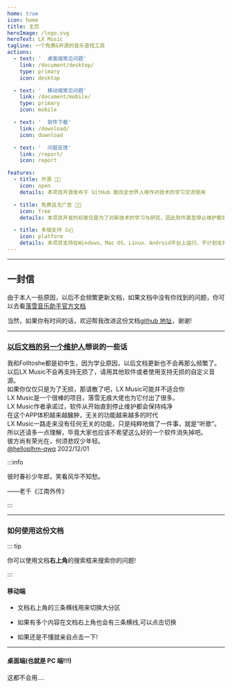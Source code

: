 ```yaml
---
home: true
icon: home
title: 主页
heroImage: /logo.svg
heroText: LX Music
tagline: 一个免费&开源的音乐查找工具
actions:
  - text: '  桌面端常见问题'
    link: /document/desktop/
    type: primary
    icon: desktop

  - text: '  移动端常见问题'
    link: /document/mobile/
    type: primary
    icon: mobile

  - text: '  软件下载'
    link: /download/
    icon: download

  - text: '  问题反馈'
    link: /report/
    icon: report

features:
  - title: 开源 🌹💕
    icon: open
    details: 本项目开源发布于 GitHub 面向全世界人用作对技术的学习交流使用

  - title: 免费且无广告 🤔😉
    icon: free
    details: 本项目开发的初衷仅是为了对新技术的学习与研究，因此软件直至停止维护都将会一直保持纯净

  - title: 多端支持 👍👀
    icon: platform
    details: 本项目支持在Windows、Mac OS、Linux、Android平台上运行。不计划支持IOS
---
```


---

## 一封信

由于本人一些原因，以后不会频繁更新文档，如果文档中没有你找到的问题，你可以去看[落雪音乐助手官方文档](https://lxmusic.toside.cn)

当然，如果你有时间的话，欢迎帮我改进这份文档[github 地址](https://github.com/Folltoshe/lx-music-docs)，谢谢!

---

### [以后文档的另一个维护人](https://github.com/helliplhm-qwq/)想说的一些话

我和Folltoshe都是初中生，因为学业原因，以后文档更新也不会再那么频繁了。  
以后LX Music不会再支持无损了，请用其他软件或者使用支持无损的自定义音源。  
如果你仅仅只是为了无损，那请散了吧，LX Music可能并不适合你  
LX Music是一个很棒的项目，落雪无痕大佬也为它付出了很多。  
LX Music作者承诺过，软件从开始直到停止维护都会保持纯净  
在这个APP体积越来越臃肿，无关的功能越来越多的时代  
LX Music一路走来没有任何无关的功能，只是纯粹地做了一件事，就是“听歌”。  
所以还请多一点理解，毕竟大家也应该不希望这么好的一个软件消失掉吧。  
彼方尚有荣光在，何须悲叹少年轻。  
[@helloplhm-qwq](https://github.com/helloplhm-qwq)  2022/12/01

:::info

<!-- 使我视而不见的光亮，对于我们就是黑暗。当我们清醒时，曙光才会破晓来日方长，太阳只是颗启明星。
-- 梭罗《瓦尔登湖》 -->

彼时春衫少年郎，笑看风华不知愁。

——老千《江南外传》

:::

---

### 如何使用这份文档

::: tip

你可以使用文档**右上角**的搜索框来搜索你的问题!

:::

#### 移动端

- 文档右上角的三条横线用来切换大分区

- 如果有多个内容在文档右上角也会有三条横线,可以点击切换

- 如果还是不懂就亲自点击一下!

---

#### 桌面端(也就是 PC 端!!!)

这都不会用....
